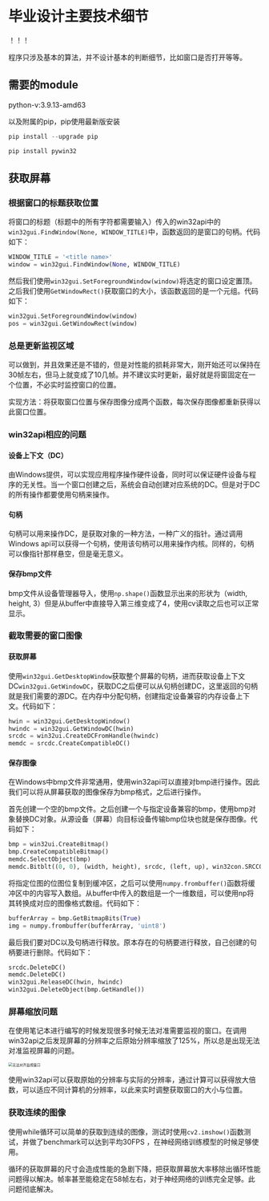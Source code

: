# 毕业设计主要技术细节

！！！

程序只涉及基本的算法，并不设计基本的判断细节，比如窗口是否打开等等。

## 需要的module

python-v:3.9.13-amd63

以及附属的pip，pip使用最新版安装

```powershell
pip install --upgrade pip
```

```powershell
pip install pywin32
```

## 获取屏幕

### 根据窗口的标题获取位置

将窗口的标题（标题中的所有字符都需要输入）传入的win32api中的`win32gui.FindWindow(None, WINDOW_TITLE)`中，函数返回的是窗口的句柄。代码如下：

```python
WINDOW_TITLE = '<title name>'
window = win32gui.FindWindow(None, WINDOW_TITLE)
```

然后我们使用`win32gui.SetForegroundWindow(window)`将选定的窗口设定置顶。之后我们使用`GetWindowRect()`获取窗口的大小，该函数返回的是一个元组。代码如下：

```python
win32gui.SetForegroundWindow(window)
pos = win32gui.GetWindowRect(window)
```

### 总是更新监视区域

可以做到，并且效果还是不错的，但是对性能的损耗非常大，刚开始还可以保持在30帧左右，但马上就变成了10几帧。并不建议实时更新，最好就是将窗固定在一个位置，不必实时监控窗口的位置。

实现方法：将获取窗口位置与保存图像分成两个函数，每次保存图像都重新获得以此窗口位置。

### win32api相应的问题

#### 设备上下文（DC）

由Windows提供，可以实现应用程序操作硬件设备，同时可以保证硬件设备与程序的无关性。当一个窗口创建之后，系统会自动创建对应系统的DC。但是对于DC的所有操作都要使用句柄来操作。

#### 句柄

句柄可以用来操作DC，是获取对象的一种方法，一种广义的指针。通过调用Windows api可以获得一个句柄，使用该句柄可以用来操作内核。同样的，句柄可以像指针那样悬空，但是毫无意义。

#### 保存bmp文件

bmp文件从设备管理器导入，使用`np.shape()`函数显示出来的形状为（width, height, 3）但是从buffer中直接导入第三维变成了4，使用cv读取之后也可以正常显示。



### 截取需要的窗口图像

#### 获取屏幕

使用`win32gui.GetDesktopWindow`获取整个屏幕的句柄，进而获取设备上下文DC`win32gui.GetWindowDC`，获取DC之后便可以从句柄创建DC，这里返回的句柄就是我们需要的源DC。在内存中分配句柄，创建指定设备兼容的内存设备上下文。代码如下：

```python
hwin = win32gui.GetDesktopWindow()
hwindc = win32gui.GetWindowDC(hwin)
srcdc = win32ui.CreateDCFromHandle(hwindc)
memdc = srcdc.CreateCompatibleDC()
```

#### 保存图像

在Windows中bmp文件非常通用，使用win32api可以直接对bmp进行操作。因此我们可以将从屏幕获取的图像保存为bmp格式，之后进行操作。

首先创建一个空的bmp文件。之后创建一个与指定设备兼容的bmp，使用bmp对象替换DC对象。从源设备（屏幕）向目标设备传输bmp位块也就是保存图像。代码如下：

```python
bmp = win32ui.CreateBitmap()
bmp.CreateCompatibleBitmap()
memdc.SelectObject(bmp)
memdc.Bitblt((0, 0), (width, height), srcdc, (left, up), win32con.SRCCOPY)
```

将指定位图的位图位复制到缓冲区，之后可以使用`numpy.frombuffer()`函数将缓冲区中的内容写入数组。从buffer中传入的数组是一个一维数组，可以使用np将其转换成对应的图像格式数组。代码如下：

```python
bufferArray = bmp.GetBitmapBits(True)
img = numpy.frombuffer(bufferArray, 'uint8')
```

最后我们要对DC以及句柄进行释放。原本存在的句柄要进行释放，自己创建的句柄要进行删除。代码如下：

```python
srcdc.DeleteDC()
memdc.DeleteDC()
win32gui.ReleaseDC(hwin, hwindc)
win32gui.DeleteObject(bmp.GetHandle())
```

### 屏幕缩放问题

在使用笔记本进行编写的时候发现很多时候无法对准需要监视的窗口。在调用win32api之后发现屏幕的分辨率之后原始分辨率缩放了125%，所以总是出现无法对准监视屏幕的问题。

<img src=".resources\\_photos\\test.bmp" alt="无法对齐监视窗口" style="zoom:50%;" />

使用win32api可以获取原始的分辨率与实际的分辨率，通过计算可以获得放大倍数，可以适应不同计算机的分辨率，以此来实时调整获取窗口的大小与位置。

### 获取连续的图像

使用while循环可以简单的获取到连续的图像，测试时使用`cv2.imshow()`函数测试，并做了benchmark可以达到平均30FPS ，在神经网络训练模型的时候足够使用。

循环的获取屏幕的尺寸会造成性能的急剧下降，把获取屏幕放大率移除出循环性能问题得以解决。帧率甚至能稳定在58帧左右，对于神经网络的训练完全足够。此问题彻底解决。